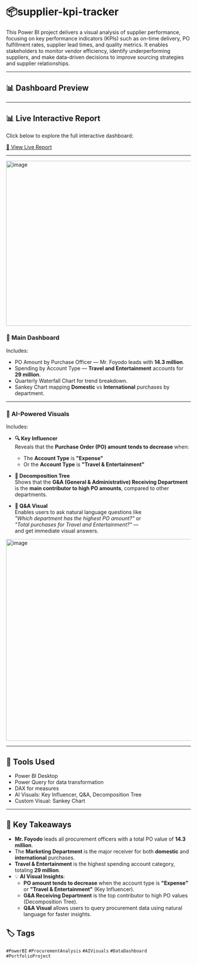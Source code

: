 # 📦supplier-kpi-tracker

This Power BI project delivers a visual analysis of supplier performance, focusing on key performance indicators (KPIs) such as on-time delivery, PO fulfillment rates, supplier lead times, and quality metrics. It enables stakeholders to monitor vendor efficiency, identify underperforming suppliers, and make data-driven decisions to improve sourcing strategies and supplier relationships.

---

## 📊 Dashboard Preview
---
## 📊 Live Interactive Report

Click below to explore the full interactive dashboard:

[🔗  View Live Report](https://app.powerbi.com/view?r=eyJrIjoiZjgyY2M5MWQtMjAwYi00MGU4LWEzMDEtN2JjNjE4NmYyYjIwIiwidCI6IjU5MWEyZWE3LTg4MDItNGIxNS1iMDZlLTIwMGI2OTc3M2FiNiJ9&pageName=ReportSection)


---
<img width="800" height="450" alt="image" src="https://github.com/user-attachments/assets/a94978dd-20ec-4901-b860-3e461c477a93" />

### 🔹 Main Dashboard
Includes:
- PO Amount by Purchase Officer — Mr. Foyodo leads with **14.3 million**.
- Spending by Account Type — **Travel and Entertainment** accounts for **29 million**.
- Quarterly Waterfall Chart for trend breakdown.
- Sankey Chart mapping **Domestic** vs **International** purchases by department.



---

### 🤖 AI-Powered Visuals

Includes:

- **🔍 Key Influencer**  
  Reveals that the **Purchase Order (PO) amount tends to decrease** when:
  - The **Account Type** is **"Expense"**
  - Or the **Account Type** is **"Travel & Entertainment"**

- **🌲 Decomposition Tree**  
  Shows that the **G&A (General & Administrative) Receiving Department** is the **main contributor to high PO amounts**, compared to other departments.

- **💬 Q&A Visual**  
  Enables users to ask natural language questions like  
  *"Which department has the highest PO amount?"* or  
  *"Total purchases for Travel and Entertainment?"* —  
  and get immediate visual answers.

<img width="900" height="550" alt="image" src="https://github.com/user-attachments/assets/2e9e30d7-c705-43ab-ac8c-e001b92ade83" />



---

## 🔧 Tools Used

- Power BI Desktop
- Power Query for data transformation
- DAX for measures
- AI Visuals: Key Influencer, Q&A, Decomposition Tree
- Custom Visual: Sankey Chart

---

## 🧠 Key Takeaways

- **Mr. Foyodo** leads all procurement officers with a total PO value of **14.3 million**.
- The **Marketing Department** is the major receiver for both **domestic** and **international** purchases.
- **Travel & Entertainment** is the highest spending account category, totaling **29 million**.
- 💡 **AI Visual Insights**:
  - **PO amount tends to decrease** when the account type is **"Expense"** or **"Travel & Entertainment"** (Key Influencer).
  - **G&A Receiving Department** is the top contributor to high PO values (Decomposition Tree).
  - **Q&A Visual** allows users to query procurement data using natural language for faster insights.


## 🏷️ Tags

`#PowerBI` `#ProcurementAnalysis` `#AIVisuals` `#DataDashboard` `#PortfolioProject`


